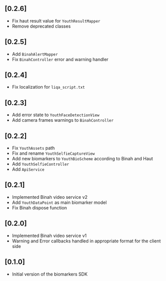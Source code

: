 ## [0.2.6]
-  Fix haut result value for `YouthResultMapper`
-  Remove deprecated classes

## [0.2.5]
-  Add `BinahAlertMapper`
-  Fix `BinahController` error and warning handler 

## [0.2.4]
-  Fix localization for `liqa_script.txt`

## [0.2.3]
-  Add error state to `YouthFaceDetectionView`
-  Add camera frames warnings to `BinahController`

## [0.2.2]
-  Fix `YouthAssets` path
-  Fix and rename `YouthSelfieCaptureView`
-  Add new biomarkers to `YouthBioScheme` according to Binah and Haut
-  Add `YouthSelfieController`
-  Add `ApiService`

## [0.2.1]
-  Implemented Binah video service v2
-  Add `YouthDataPoint` as main biomarker model
-  Fix Binah dispose function 

## [0.2.0]
-  Implemented Binah video service v1
-  Warning and Error callbacks handled in appropriate format for the client side

## [0.1.0]
- Initial version of the biomarkers SDK
